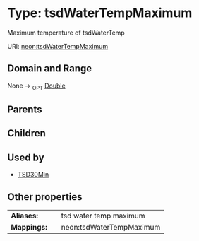 
# Type: tsdWaterTempMaximum


Maximum temperature of tsdWaterTemp

URI: [neon:tsdWaterTempMaximum](https://data.neonscience.org/tsdWaterTempMaximum)


## Domain and Range

None ->  <sub>OPT</sub> [Double](types/Double.md)

## Parents


## Children


## Used by

 * [TSD30Min](TSD30Min.md)

## Other properties

|  |  |  |
| --- | --- | --- |
| **Aliases:** | | tsd water temp maximum |
| **Mappings:** | | neon:tsdWaterTempMaximum |


